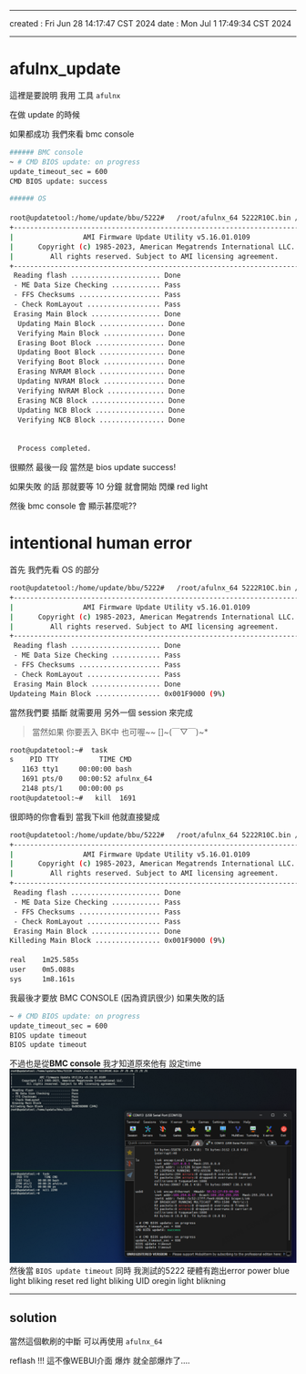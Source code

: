 -------------------------------------------------------------------------------
created	:	Fri Jun 28 14:17:47 CST 2024
date	:	Mon Jul  1 17:49:34 CST 2024

-------------------------------------------------------------------------------
#  afulnx_update #
這裡是要說明 我用 工具 `afulnx`

在做 update 的時候

如果都成功 我們來看 bmc console

```bash
###### BMC console
~ # CMD BIOS update: on progress
update_timeout_sec = 600
CMD BIOS update: success
```
```bash
###### OS

root@updatetool:/home/update/bbu/5222#   /root/afulnx_64 5222R10C.bin /P /R /N /X /R /K
+---------------------------------------------------------------------------+
|                 AMI Firmware Update Utility v5.16.01.0109                 |
|      Copyright (c) 1985-2023, American Megatrends International LLC.      |
|         All rights reserved. Subject to AMI licensing agreement.          |
+---------------------------------------------------------------------------+
 Reading flash ...................... Done
 - ME Data Size Checking ............ Pass
 - FFS Checksums .................... Pass
 - Check RomLayout .................. Pass
 Erasing Main Block ................. Done
  Updating Main Block ................ Done
  Verifying Main Block ............... Done
  Erasing Boot Block ................. Done
  Updating Boot Block ................ Done
  Verifying Boot Block ............... Done
  Erasing NVRAM Block ................ Done
  Updating NVRAM Block ............... Done
  Verifying NVRAM Block .............. Done
  Erasing NCB Block .................. Done
  Updating NCB Block ................. Done
  Verifying NCB Block ................ Done


  Process completed.
```
很顯然 最後一段 當然是 bios update success!

如果失敗 的話 那就要等 10 分鐘 就會開始 閃爍 red light

然後 bmc console 會 顯示甚麼呢??



intentional human error
=======================
首先 我們先看 OS 的部分
```bash
root@updatetool:/home/update/bbu/5222#   /root/afulnx_64 5222R10C.bin /P /R /N /X /R /K
+---------------------------------------------------------------------------+
|                 AMI Firmware Update Utility v5.16.01.0109                 |
|      Copyright (c) 1985-2023, American Megatrends International LLC.      |
|         All rights reserved. Subject to AMI licensing agreement.          |
+---------------------------------------------------------------------------+
 Reading flash ...................... Done
 - ME Data Size Checking ............ Pass
 - FFS Checksums .................... Pass
 - Check RomLayout .................. Pass
 Erasing Main Block ................. Done
Updateing Main Block ................ 0x001F9000 (9%)

```

當然我們要 插斷 就需要用 另外一個 session 來完成

> 當然如果 你要丟入 BK中 也可喔~~ []~(￣▽￣)~*

```bash
root@updatetool:~#  task
s    PID TTY          TIME CMD
   1163 tty1     00:00:00 bash
   1691 pts/0    00:00:52 afulnx_64
   2148 pts/1    00:00:00 ps
root@updatetool:~#   kill  1691
```

很即時的你會看到 當我下kill
他就直接變成
```bash
root@updatetool:/home/update/bbu/5222#   /root/afulnx_64 5222R10C.bin /P /R /N /X /R /K
+---------------------------------------------------------------------------+
|                 AMI Firmware Update Utility v5.16.01.0109                 |
|      Copyright (c) 1985-2023, American Megatrends International LLC.      |
|         All rights reserved. Subject to AMI licensing agreement.          |
+---------------------------------------------------------------------------+
 Reading flash ...................... Done
 - ME Data Size Checking ............ Pass
 - FFS Checksums .................... Pass
 - Check RomLayout .................. Pass
 Erasing Main Block ................. Done
Killeding Main Block ................ 0x001F9000 (9%)

real    1m25.585s
user    0m5.088s
sys     1m8.161s
```

我最後才要放 BMC CONSOLE (因為資訊很少)
如果失敗的話
```bash
~ # CMD BIOS update: on progress
update_timeout_sec = 600
BIOS update timeout
BIOS update timeout
```
不過也是從**BMC console** 我才知道原來他有 設定time
![](./pic/bios_update_failed_by_afulnx_result.png)
然後當 `BIOS update timeout`
同時 我測試的5222
硬體有跑出error
power blue light bliking
reset red light bliking
UID oregin light blikning

-------------------------------------------------------------------------------

## solution ##
當然這個軟刷的中斷
可以再使用 `afulnx_64`

reflash !!!
這不像WEBUI介面 爆炸 就全部爆炸了....
